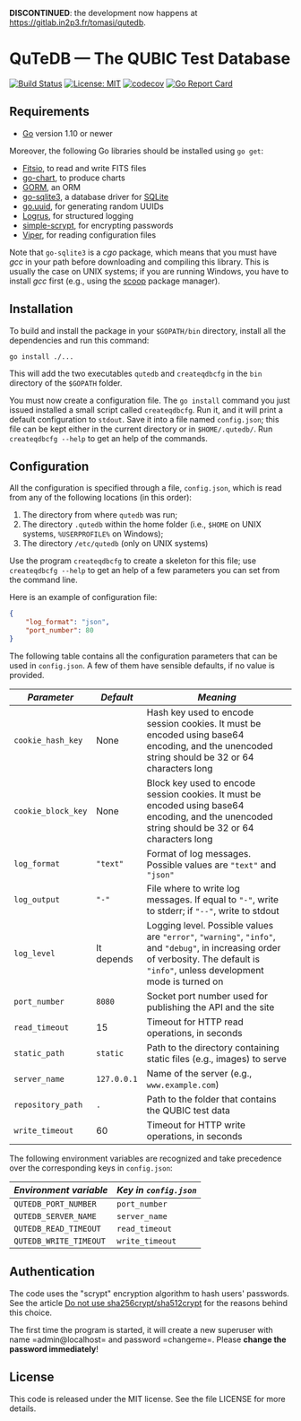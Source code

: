 **DISCONTINUED**: the development now happens at https://gitlab.in2p3.fr/tomasi/qutedb.

# QuTeDB — The QUBIC Test Database

[![Build Status](https://travis-ci.org/ziotom78/qutedb.svg?branch=master)](https://travis-ci.org/ziotom78/qutedb)
[![License: MIT](https://img.shields.io/badge/License-MIT-yellow.svg)](https://opensource.org/licenses/MIT)
[![codecov](https://codecov.io/gh/ziotom78/qutedb/branch/master/graph/badge.svg)](https://codecov.io/gh/ziotom78/qutedb)
[![Go Report Card](https://goreportcard.com/badge/github.com/ziotom78/qutedb)](https://goreportcard.com/report/github.com/ziotom78/qutedb)

## Requirements

- [Go](https://golang.org) version 1.10 or newer

Moreover, the following Go libraries should be installed using `go get`:

- [Fitsio](https://github.com/astrogo/fitsio), to read and write FITS files
- [go-chart](https://github.com/wcharczuk/go-chart), to produce charts
- [GORM](https://github.com/jinzhu/gorm), an ORM
- [go-sqlite3](http://mattn.github.io/go-sqlite3), a database driver for [SQLite](https://www.sqlite.org/index.html)
- [go.uuid](https://github.com/satori/go.uuid), for generating random UUIDs
- [Logrus](https://github.com/sirupsen/logrus), for structured logging
- [simple-scrypt](https://github.com/elithrar/simple-scrypt), for encrypting passwords
- [Viper](https://github.com/spf13/viper), for reading configuration files

Note that `go-sqlite3` is a *cgo* package, which means that you must have *gcc*
in your path before downloading and compiling this library. This is usually the
case on UNIX systems; if you are running Windows, you have to install *gcc*
first (e.g., using the [scoop](https://scoop.sh/) package manager).


## Installation

To build and install the package in your `$GOPATH/bin` directory,
install all the dependencies and run this command:

    go install ./...
    
This will add the two executables `qutedb` and `createqdbcfg` in the
`bin` directory of the `$GOPATH` folder.

You must now create a configuration file. The `go install` command you
just issued installed a small script called `createqdbcfg`. Run it,
and it will print a default configuration to `stdout`. Save it into a
file named `config.json`; this file can be kept either in the current
directory or in `$HOME/.qutedb/`. Run `createqdbcfg --help` to get an
help of the commands.


## Configuration

All the configuration is specified through a file, `config.json`, which is read
from any of the following locations (in this order):

1. The directory from where `qutedb` was run;
2. The directory `.qutedb` within the home folder (i.e., `$HOME` on UNIX
   systems, `%USERPROFILE%` on Windows);
3. The directory `/etc/qutedb` (only on UNIX systems)

Use the program `createqdbcfg` to create a skeleton for this file; use
`createqdbcfg --help` to get an help of a few parameters you can set
from the command line.

Here is an example of configuration file:

`````json
{
    "log_format": "json",
    "port_number": 80
}
`````

The following table contains all the configuration parameters that can be used
in `config.json`. A few of them have sensible defaults, if no value is provided.

| *Parameter*  | *Default* | *Meaning* |
|--------------|-----------|-----------|
| `cookie_hash_key` | None | Hash key used to encode session cookies. It must be encoded using base64 encoding, and the unencoded string should be 32 or 64 characters long |
| `cookie_block_key` | None | Block key used to encode session cookies. It must be encoded using base64 encoding, and the unencoded string should be 32 or 64 characters long |
| `log_format` | `"text"`    | Format of log messages. Possible values are `"text"` and `"json"` |
| `log_output` | `"-"` | File where to write log messages. If equal to `"-"`, write to stderr; if `"--"`, write to stdout |
| `log_level` | It depends    | Logging level. Possible values are `"error"`, `"warning"`, `"info"`, and `"debug"`, in increasing order of verbosity. The default is `"info"`, unless development mode is turned on |
| `port_number` | `8080`    | Socket port number used for publishing the API and the site |
| `read_timeout` | 15 | Timeout for HTTP read operations, in seconds |
| `static_path` | `static` | Path to the directory containing static files (e.g., images) to serve |
| `server_name` | `127.0.0.1` | Name of the server (e.g., `www.example.com`) |
| `repository_path` | `.` | Path to the folder that contains the QUBIC test data |
| `write_timeout` | 60 | Timeout for HTTP write operations, in seconds |

The following environment variables are recognized and take precedence over the
corresponding keys in `config.json`:

| *Environment variable* | *Key in `config.json`* |
|------------------------|------------------------|
| `QUTEDB_PORT_NUMBER`   | `port_number`          |
| `QUTEDB_SERVER_NAME`   | `server_name`          |
| `QUTEDB_READ_TIMEOUT`  | `read_timeout`         |
| `QUTEDB_WRITE_TIMEOUT` | `write_timeout`        |

## Authentication

The code uses the "scrypt" encryption algorithm to hash users'
passwords. See the article [Do not use
sha256crypt/sha512crypt](https://pthree.org/2018/05/23/do-not-use-sha256crypt-sha512crypt-theyre-dangerous/)
for the reasons behind this choice.

The first time the program is started, it will create a new superuser
with name =admin@localhost= and password =changeme=. Please **change
the password immediately**!

## License

This code is released under the MIT license. See the file LICENSE for more details.
